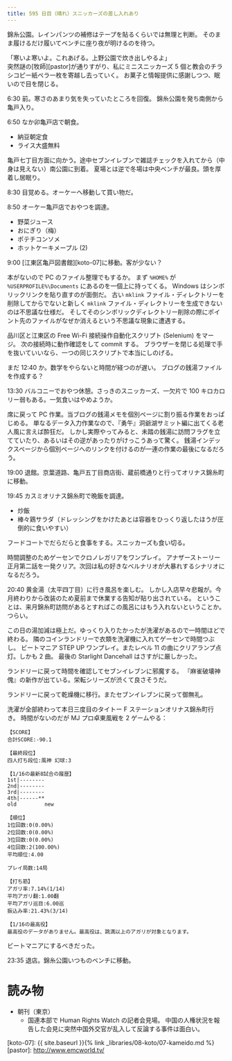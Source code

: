 ```yaml
---
title: 595 日目（晴れ）スニッカーズの差し入れあり
---
```


錦糸公園。レインパンツの補修はテープを貼るくらいでは無理と判断。
そのまま履けるだけ履いてベンチに座り夜が明けるのを待つ。

「寒いよ寒いよ。これあげる。上野公園で炊き出しやるよ」<br/>
突然謎の[牧師][pastor]が通りすがり、私にミニスニッカーズ 5 個と教会のチラシコピー紙ペラ一枚を寄越し去っていく。
お菓子と情報提供に感謝しつつ、眠いので目を閉じる。

6:30 前。寒さのあまり気を失っていたところを回復。
錦糸公園を発ち南側から亀戸入り。

6:50 なか卯亀戸店で朝食。

* 納豆朝定食
* ライス大盛無料

亀戸七丁目方面に向かう。途中セブンイレブンで雑誌チェックを入れてから（中身は見えない）南公園に到着。
夏場とは逆で冬場は中央ベンチが最良。頭を厚着し居眠り。

8:30 目覚める。オーケーへ移動して買い物だ。

8:50 オーケー亀戸店でおやつを調達。

* 野菜ジュース
* おにぎり（梅）
* ポテチコンソメ
* ホットケーキメープル (2)

9:00 [江東区亀戸図書館][koto-07]に移動。客が少ない？

本がないので PC のファイル整理でもするか。
まず `%HOME%` が `%USERPROFILE%\Documents` にあるのを一個上に持ってくる。
Windows はシンボリックリンクを貼り直すのが面倒だ。
古い `mklink` ファイル・ディレクトリーを削除してからでないと新しく `mklink` ファイル・ディレクトリーを生成できないのは不思議な仕様だ。
そしてそのシンボリックディレクトリー削除の際にポイント先のファイルがなぜか消えるという不思議な現象に遭遇する。

品川区と江東区の Free Wi-Fi 接続操作自動化スクリプト (Selenium) をマージ。
次の接続時に動作確認をして commit する。
ブラウザーを閉じる処理で手を抜いていいなら、一つの同じスクリプトで本当にしのげる。

まだ 12:40 か。数学をやらないと時間が経つのが遅い。
ブログの銭湯ファイルを作成する？

13:30 バルコニーでおやつ休憩。さっきのスニッカーズ、一欠片で 100 キロカロリー弱もある。一気食いはやめようか。

席に戻って PC 作業。当ブログの銭湯メモを個別ページに割り振る作業をおっぱじめる。
単なるデータ入力作業なので、『勇午』洞爺湖サミット編に出てくる老人風に言えば酔狂だ。
しかし実際やってみると、未踏の銭湯に訪問フラグを立てていたり、あるいはその逆があったりがけっこうあって驚く。
銭湯インデックスページから個別ページへのリンクを付けるのが一連の作業の最後になるだろう。

19:00 退館。京葉道路、亀戸五丁目商店街、蔵前橋通りと行ってオリナス錦糸町に移動。

19:45 カスミオリナス錦糸町で晩飯を調達。

* 炒飯
* 棒々鶏サラダ（ドレッシングをかけたあとは容器をひっくり返したほうが圧倒的に食いやすい）

フードコートでだらだらと食事をする。スニッカーズも食い切る。

時間調整のためゲーセンでクロノレガリアをワンプレイ。
アナザーストーリー正月第二話を一発クリア。次回は私の好きなベルナリオが大暴れするシナリオになるだろう。

20:40 黄金湯（太平四丁目）に行き風呂を楽しむ。
しかし入店早々悲報が。今月終わりから改装のため夏前まで休業する告知が貼り出されている。
ということは、来月錦糸町訪問があるとすればこの風呂にはもう入れないということか。つらい。

この日の湯加減は極上だ。ゆっくり入りたかったが洗濯があるので一時間ほどで終わる。
隣のコインランドリーで衣類を洗濯機に入れてゲーセンで時間つぶし。
ビートマニア STEP UP ワンプレイ。またレベル 11 の曲にクリアランプ点灯。しかも 2 曲。
最後の Starlight Dancehall はさすがに厳しかった。

ランドリーに戻って時間を確認してセブンイレブンに邪魔する。
『麻雀破壊神傀』の新作が出ている。栄転シリーズが渋くて良さそうだ。

ランドリーに戻って乾燥機に移行。またセブンイレブンに戻って御無礼。

洗濯が全部終わって本日三度目のタイトー F ステーションオリナス錦糸町行き。
時間がないのだが MJ プロ卓東風戦を 2 ゲームやる：

```text
【SCORE】
合計SCORE:-90.1

【最終段位】
四人打ち段位:風神 幻球:3

【1/16の最新8試合の履歴】
1st|--------
2nd|--------
3rd|--------
4th|------**
old         new

【順位】
1位回数:0(0.00%)
2位回数:0(0.00%)
3位回数:0(0.00%)
4位回数:2(100.00%)
平均順位:4.00

プレイ局数:14局

【打ち筋】
アガリ率:7.14%(1/14)
平均アガリ翻:1.00翻
平均アガリ巡目:6.00巡
振込み率:21.43%(3/14)

【1/16の最高役】
最高役のデータがありません。最高役は、跳満以上のアガリが対象となります。
```

ビートマニアにするべきだった。

23:35 退店。錦糸公園いつものベンチに移動。

# 読み物

* 朝刊（東京）
  * 国連本部で Human Rights Watch の記者会見場。
    中国の人権状況を報告した会見に突然中国外交官が乱入して反論する事件は面白い。

[koto-07]: {{ site.baseurl }}{% link _libraries/08-koto/07-kameido.md %}
[pastor]: <http://www.emcworld.tv/>
